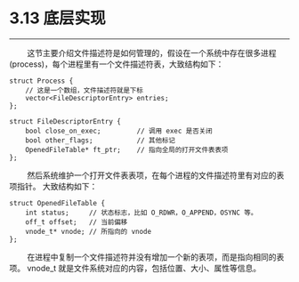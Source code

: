 # 3.13 底层实现
***

&emsp;&emsp;
这节主要介绍文件描述符是如何管理的，假设在一个系统中存在很多进程 (process)，每个进程里有一个文件描述符表，大致结构如下：

    struct Process {
        // 这是一个数组，文件描述符就是下标
        vector<FileDescriptorEntry> entries;
    };
    
    struct FileDescriptorEntry {
        bool close_on_exec;         // 调用 exec 是否关闭
        bool other_flags;           // 其他标记
        OpenedFileTable* ft_ptr;    // 指向全局的打开文件表表项
    };

&emsp;&emsp;
然后系统维护一个打开文件表表项，在每个进程的文件描述符里有对应的表项指针。
大致结构如下：

    struct OpenedFileTable {
        int status;     // 状态标志，比如 O_RDWR，O_APPEND，OSYNC 等。
        off_t offset;   // 当前偏移
        vnode_t* vnode; // 所指向的 vnode
    };

&emsp;&emsp;
在进程中复制一个文件描述符并没有增加一个新的表项，而是指向相同的表项。
vnode\_t 就是文件系统对应的内容，包括位置、大小、属性等信息。